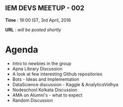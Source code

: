 IEM DEVS MEETUP - 002
------------------------

**Time** : 19:00 IST, 3rd April, 2016

**URL** : _will be posted shortly_

# Agenda

* Intro to newbies in the group
* Apna Library Discussion
* A look at few interesting Github repositories
* Bots - Ideas and Implementation
* DataScience discussion - Kaggle & AnalyticsVidhya
* Nodeschool Kolkata Discussion
* AMA on Alumni's - what to expect
* Random Discussion
